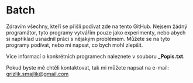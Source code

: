 # Batch
Zdravím všechny, kteří se přišli podívat zde na tento GitHub. Nejsem žádný programátor, tyto programy vytvářím pouze jako experimenty, nebo abych si například usnadnil práci s nějakým problémem. Můžete se na tyto programy podívat, nebo mi napsat, co bych mohl zlepšit.

Více informací o konkrétních programech naleznete v souboru **_Popis.txt**.

Pokud byste mě chtěli kontaktovat, tak mi můžete napsat na e-mail: grizlik.smajlik@gmail.com